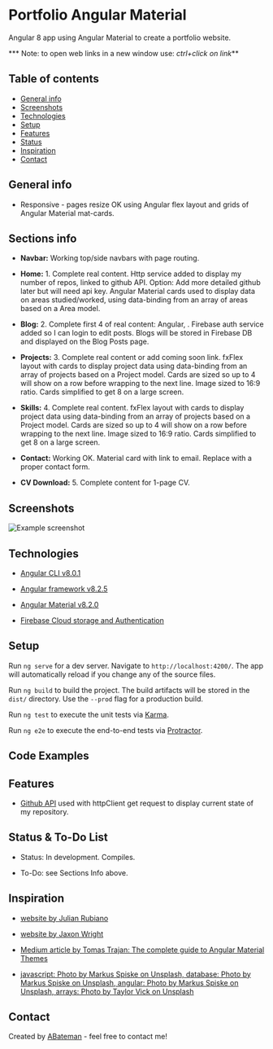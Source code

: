 # Portfolio Angular Material

Angular 8 app using Angular Material to create a portfolio website.

*** Note: to open web links in a new window use: _ctrl+click on link_**

## Table of contents

* [General info](#general-info)
* [Screenshots](#screenshots)
* [Technologies](#technologies)
* [Setup](#setup)
* [Features](#features)
* [Status](#status)
* [Inspiration](#inspiration)
* [Contact](#contact)

## General info

* Responsive - pages resize OK using Angular flex layout and grids of Angular Material mat-cards.

## Sections info

* **Navbar:** Working top/side navbars with page routing.

* **Home:** 1. Complete real content. Http service added to display my number of repos, linked to github API. Option: Add more detailed github later but will need api key. Angular Material cards used to display data on areas studied/worked, using data-binding from an array of areas based on a Area model.

* **Blog:** 2. Complete first 4 of real content: Angular, . Firebase auth service added so I can login to edit posts. Blogs will be stored in Firebase DB and displayed on the Blog Posts page.

* **Projects:** 3. Complete real content or add coming soon link. fxFlex layout with cards to display project data using data-binding from an array of projects based on a Project model. Cards are sized so up to 4 will show on a row before wrapping to the next line. Image sized to 16:9 ratio. Cards simplified to get 8 on a large screen.

* **Skills:** 4. Complete real content. fxFlex layout with cards to display project data using data-binding from an array of projects based on a Project model. Cards are sized so up to 4 will show on a row before wrapping to the next line. Image sized to 16:9 ratio. Cards simplified to get 8 on a large screen.

* **Contact:** Working OK. Material card with link to email. Replace with a proper contact form.

* **CV Download:** 5. Complete content for 1-page CV.

## Screenshots

![Example screenshot](./img/.png)

## Technologies

* [Angular CLI v8.0.1](https://github.com/angular/angular-cli)

* [Angular framework v8.2.5](https://angular.io/)

* [Angular Material v8.2.0](https://material.angular.io/)

* [Firebase Cloud storage and Authentication](https://firebase.google.com)

## Setup

Run `ng serve` for a dev server. Navigate to `http://localhost:4200/`. The app will automatically reload if you change any of the source files.

Run `ng build` to build the project. The build artifacts will be stored in the `dist/` directory. Use the `--prod` flag for a production build.

Run `ng test` to execute the unit tests via [Karma](https://karma-runner.github.io).

Run `ng e2e` to execute the end-to-end tests via [Protractor](http://www.protractortest.org/).

## Code Examples

## Features

* [Github API](https://developer.github.com/v4/query/) used with httpClient get request to display current state of my repository.

## Status & To-Do List

* Status: In development. Compiles.

* To-Do: see Sections Info above.

## Inspiration

* [website by Julian Rubiano](http://www.julienrubiano.fr/)

* [website by Jaxon Wright](https://jaxonwright.com/)

* [Medium article by Tomas Trajan: The complete guide to Angular Material Themes](https://medium.com/@tomastrajan/the-complete-guide-to-angular-material-themes-4d165a9d24d1)

* [javascript: Photo by Markus Spiske on Unsplash,  database: Photo by Markus Spiske on Unsplash, angular: Photo by Markus Spiske on Unsplash, arrays: Photo by Taylor Vick on Unsplash](https://unsplash.com/)

## Contact

Created by [ABateman](https://www.andrewbateman.org) - feel free to contact me!
